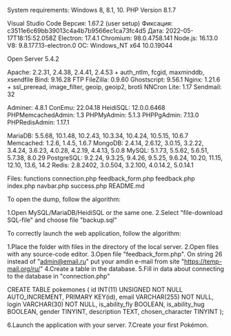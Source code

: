 

System requirements: 
 Windows 8, 8.1, 10.
 PHP Version 8.1.7

  Visual Studio Code
    Версия: 1.67.2 (user setup)
    Фиксация: c3511e6c69bb39013c4a4b7b9566ec1ca73fc4d5
    Дата: 2022-05-17T18:15:52.058Z
    Electron: 17.4.1
    Chromium: 98.0.4758.141
    Node.js: 16.13.0
    V8: 9.8.177.13-electron.0
    ОС: Windows_NT x64 10.0.19044

  Open Server 5.4.2

  Apache: 2.2.31, 2.4.38, 2.4.41, 2.4.53 + auth_ntlm, fcgid, maxminddb, xsendfile
  Bind: 9.16.28
  FTP FileZilla: 0.9.60
  Ghostscript: 9.56.1
  Nginx: 1.21.6 + ssl_preread, image_filter, geoip, geoip2, brotli
  NNCron Lite: 1.17
  Sendmail: 32

  Adminer: 4.8.1
  ConEmu: 22.04.18
  HeidiSQL: 12.0.0.6468
  PHPMemcachedAdmin: 1.3
  PHPMyAdmin: 5.1.3
  PHPPgAdmin: 7.13.0
  PHPRedisAdmin: 1.17.1

  MariaDB: 5.5.68, 10.1.48, 10.2.43, 10.3.34, 10.4.24, 10.5.15, 10.6.7
  Memcached: 1.2.6, 1.4.5, 1.6.7
  MongoDB: 2.4.14, 2.6.12, 3.0.15, 3.2.22, 3.4.24, 3.6.23, 4.0.28, 4.2.19, 4.4.13, 5.0.8
  MySQL: 5.1.73, 5.5.62, 5.6.51, 5.7.38, 8.0.29
  PostgreSQL: 9.2.24, 9.3.25, 9.4.26, 9.5.25, 9.6.24, 10.20, 11.15, 12.10, 13.6, 14.2
  Redis: 2.8.2402, 3.0.504, 3.2.100, 4.0.14.2, 5.0.14.1

Files:
  functions
    connection.php
    feedback_form.php
  feedback.php
  index.php
  navbar.php
  success.php
  README.md

To open the dump, follow the algorithm:

1.Open MySQL/MariaDB/HeidiSQL or the same one.
2.Select "file-download SQL-file" and choose file "backup.sql"


To correctly launch the web application, follow the algorithm:

1.Place the folder with files in the directory of the local server.
2.Open files with any source-code editor.
3.Open file "feedback_form.php". On string 26 instead of "admin@email.ru" put your amdin e-mail from site "https://temp-mail.org/ru/"
4.Create a table in the database.
5.Fill in data about connecting to the database in "connection.php"

CREATE TABLE pokemones (
  id INT(11) UNSIGNED NOT NULL AUTO_INCREMENT, 
  PRIMARY KEY(id), 
  email VARCHAR(255) NOT NULL,
  login VARCHAR(30) NOT NULL,
  is_ability_fly BOOLEAN, 
  is_ability_hug BOOLEAN, 
  gender TINYINT, 
  description TEXT, 
  chosen_character TINYINT
);

6.Launch the application with your server.
7.Create your first Pokémon.